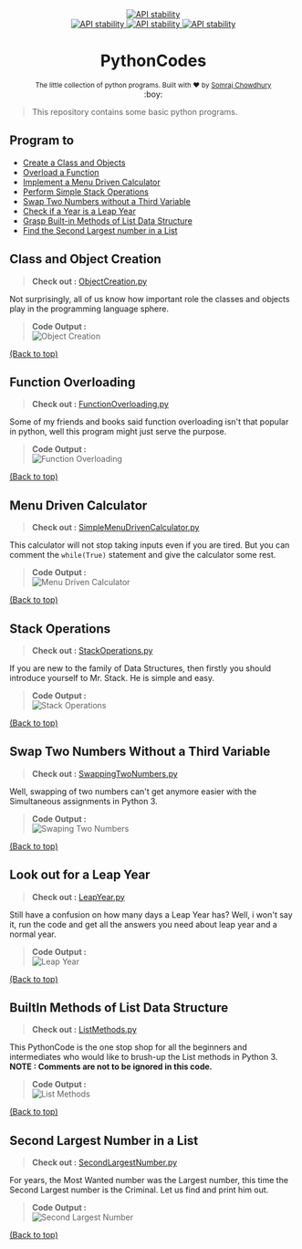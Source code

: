 <div align="center">
  <a href="https://www.python.org/">
    <img src="http://ForTheBadge.com/images/badges/made-with-python.svg"
      alt="API stability" />
  </a>
</div>

<div align="center">
  <!-- Contributors -->
  <a href="https://github.com/somrajchowdhury/PythonCodes/graphs/contributors">
    <img src="https://img.shields.io/github/contributors/Naereen/StrapDown.js.svg"
      alt="API stability" />
  </a>

  <!-- Python Version -->
  <a href="https://github.com/somrajchowdhury/PythonCodes/">
    <img src="https://img.shields.io/badge/Python-3.x-blue.svg"
      alt="API stability" />
  </a>
  
  <a href="https://github.com/somrajchowdhury/PythonCodes/">
    <img src="https://img.shields.io/badge/8-codes-brightgreen.svg"
      alt="API stability" />
  </a>
</div>

<h1 align="center">PythonCodes</h1>

<div align="center">
  <sub>The little collection of python programs. Built with ❤︎ by
  <a href="https://github.com/somrajchowdhury">Somraj Chowdhury</a> 
</div>
  
<div align="center">
  :boy:
</div>

> This repository contains some basic python programs.

## Program to

- [Create a Class and Objects](#class-and-object-creation)
- [Overload a Function](#function-overloading)
- [Implement a Menu Driven Calculator](#menu-driven-calculator)
- [Perform Simple Stack Operations](#stack-operations)
- [Swap Two Numbers without a Third Variable](#swap-two-numbers-without-a-third-variable)
- [Check if a Year is a Leap Year](#look-out-for-a-leap-year)
- [Grasp Built-in Methods of List Data Structure](#builtin-methods-of-list-data-structure)
- [Find the Second Largest number in a List](#second-largest-number-in-a-list)

## Class and Object Creation

> **Check out :** [ObjectCreation.py](https://github.com/somrajchowdhury/PythonCodes/blob/master/ObjectCreation.py)

Not surprisingly, all of us know how important role the classes and objects play in the programming language sphere. 
> **Code Output :**         
> ![Object Creation](https://github.com/somrajchowdhury/PythonCodes/blob/master/Outputs/ObjectCreation.png "Object Creation")

[(Back to top)](#program-to)

## Function Overloading

> **Check out :** [FunctionOverloading.py](https://github.com/somrajchowdhury/PythonCodes/blob/master/FunctionOverloading.py)

Some of my friends and books said function overloading isn't that popular in python, well this program might just serve the purpose.
> **Code Output :**         
> ![Function Overloading](https://github.com/somrajchowdhury/PythonCodes/blob/master/Outputs/FunctionOverloading.png "Function Overloading")

[(Back to top)](#program-to)

## Menu Driven Calculator

> **Check out :** [SimpleMenuDrivenCalculator.py](https://github.com/somrajchowdhury/PythonCodes/blob/master/SimpleMenuDrivenCalculator.py)

This calculator will not stop taking inputs even if you are tired. But you can comment the `while(True)` statement and give the calculator some rest.
> **Code Output :**         
> ![Menu Driven Calculator](https://github.com/somrajchowdhury/PythonCodes/blob/master/Outputs/SimpleMenuDrivenCalculator.png "Menu Driven Calculator")

[(Back to top)](#program-to)

## Stack Operations

> **Check out :** [StackOperations.py](https://github.com/somrajchowdhury/PythonCodes/blob/master/StackOperations.py)

If you are new to the family of Data Structures, then firstly you should introduce yourself to Mr. Stack. He is simple and easy.
> **Code Output :**         
> ![Stack Operations](https://github.com/somrajchowdhury/PythonCodes/blob/master/Outputs/StackOperations.png "Stack Operations")

[(Back to top)](#program-to)

## Swap Two Numbers Without a Third Variable

> **Check out :** [SwappingTwoNumbers.py](https://github.com/somrajchowdhury/PythonCodes/blob/master/SwappingTwoNumbers.py)

Well, swapping of two numbers can't get anymore easier with the Simultaneous assignments in Python 3.
> **Code Output :**         
> ![Swaping Two Numbers](https://github.com/somrajchowdhury/PythonCodes/blob/master/Outputs/SwappingTwoNumbers.png "Swap Two Numbers Without a Third Variable")

[(Back to top)](#program-to)

## Look out for a Leap Year

> **Check out :** [LeapYear.py](https://github.com/somrajchowdhury/PythonCodes/blob/master/LeapYear.py)

Still have a confusion on how many days a Leap Year has? Well, i won't say it, run the code and get all the answers you need about leap year and a normal year.
> **Code Output :**         
> ![Leap Year](https://github.com/somrajchowdhury/PythonCodes/blob/master/Outputs/LeapYear.png "Checks if a year is a Lear Year")

[(Back to top)](#program-to)

## BuiltIn Methods of List Data Structure

> **Check out :** [ListMethods.py](https://github.com/somrajchowdhury/PythonCodes/blob/master/ListMethods.py)

This PythonCode is the one stop shop for all the beginners and intermediates who would like to brush-up the List methods in Python 3. **NOTE : Comments are not to be ignored in this code.**
> **Code Output :**         
> ![List Methods](https://github.com/somrajchowdhury/PythonCodes/blob/master/Outputs/ListMethods.png "One stop to know all about the List Data Structure")

[(Back to top)](#program-to)

## Second Largest Number in a List

> **Check out :** [SecondLargestNumber.py](https://github.com/somrajchowdhury/PythonCodes/blob/master/SecondLargestNumber.py)

For years, the Most Wanted number was the Largest number, this time the Second Largest number is the Criminal. Let us find and print him out.
> **Code Output :**         
> ![Second Largest Number](https://github.com/somrajchowdhury/PythonCodes/blob/master/Outputs/SecondLargestNumber.png "Find the Second Largest Number in a List")

[(Back to top)](#program-to)

